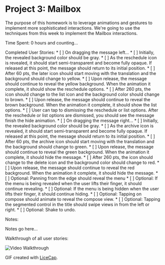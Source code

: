 # Project 3: Mailbox

The purpose of this homework is to leverage animations and gestures to implement more sophisticated interactions. We're going to use the techniques from this week to implement the Mailbox interactions.

Time Spent: 0 hours and counting...

Completed User Stories:
	* [ ]	On dragging the message left...
	  * [ ]	Initially, the revealed background color should be gray.
	  * [ ]	As the reschedule icon is revealed, it should start semi-transparent and become fully opaque. If released at this point, the message should return to its initial position.
	  * [ ]	After 60 pts, the later icon should start moving with the translation and the background should change to yellow.
	    * [ ]	Upon release, the message should continue to reveal the yellow background. When the animation it complete, it should show the reschedule options.
	  * [ ]	After 260 pts, the icon should change to the list icon and the background color should change to brown.
	    * [ ]	Upon release, the message should continue to reveal the brown background. When the animation it complete, it should show the list options.
	* [ ]	User can tap to dismissing the reschedule or list options. After the reschedule or list options are dismissed, you should see the message finish the hide animation.
	* [ ]	On dragging the message right...
	  * [ ]	Initially, the revealed background color should be gray.
	  * [ ]	As the archive icon is revealed, it should start semi-transparent and become fully opaque. If released at this point, the message should return to its initial position.
	  * [ ]	After 60 pts, the archive icon should start moving with the translation and the background should change to green.
	    * [ ]	Upon release, the message should continue to reveal the green background. When the animation it complete, it should hide the message.
	  * [ ]	After 260 pts, the icon should change to the delete icon and the background color should change to red.
	    * [ ]	Upon release, the message should continue to reveal the red background. When the animation it complete, it should hide the message.
	* [ ]	Optional: Panning from the edge should reveal the menu
	  * [ ]	Optional: If the menu is being revealed when the user lifts their finger, it should continue revealing.
	  * [ ]	Optional: If the menu is being hidden when the user lifts their finger, it should continue hiding.
	* [ ]	Optional: Tapping on compose should animate to reveal the compose view.
	* [ ]	Optional: Tapping the segmented control in the title should swipe views in from the left or right.
	* [ ]	Optional: Shake to undo.

Notes:

Notes go here...

Walkthrough of all user stories:

![Video Walkthrough](demo.gif)

GIF created with [LiceCap](http://www.cockos.com/licecap/).
